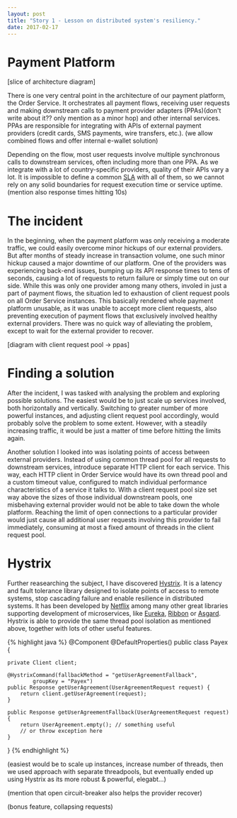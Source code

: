```yaml
---
layout: post
title: "Story 1 - Lesson on distributed system's resiliency."
date: 2017-02-17
---
```


# Payment Platform

[slice of architecture diagram]

There is one very central point in the architecture of our payment platform, the Order Service. It orchestrates all payment flows, receiving user requests and making downstream calls to payment provider adapters (PPAs)(don't write about it?? only mention as a minor hop) and other internal services. PPAs are responsible for integrating with APIs of external payment providers (credit cards, SMS payments, wire transfers, etc.). (we allow combined flows and offer internal e-wallet solution)

Depending on the flow, most user requests involve multiple synchronous calls to downstream services, often including more than one PPA. As we integrate with a lot of country-specific providers, quality of their APIs vary a lot. It is impossible to define a common [SLA][sla] with all of them, so we cannot rely on any solid boundaries for request execution time or service uptime. (mention also response times hitting 10s)

# The incident

In the beginning, when the payment platform was only receiving a moderate traffic, we could easily overcome minor hickups of our external providers. But after months of steady increase in transaction volume, one such minor hickup caused a major downtime of our platform. One of the providers was experiencing back-end issues, bumping up its API response times to tens of seconds, causing a lot of requests to return failure or simply time out on our side. While this was only one provider among many others, involed in just a part of payment flows, the situation led to exhaustion of client request pools on all Order Service instances. This basically rendered whole payment platform unusable, as it was unable to accept more client requests, also preventing execution of payment flows that exclusively involved healthy external providers. There was no quick way of alleviating the problem, except to wait for the external provider to recover.

[diagram with client request pool -> ppas]

# Finding a solution

After the incident, I was tasked with analysing the problem and exploring possible solutions. The easiest would be to just scale up services involved, both horizontally and vertically. Switching to greater number of more powerful instances, and adjusting client request pool accordingly, would probably solve the problem to some extent. However, with a steadily increasing traffic, it would be just a matter of time before hitting the limits again.

Another solution I looked into was isolating points of access between external providers. Instead of using common thread pool for all requests to downstream services, introduce separate HTTP client for each service. This way, each HTTP client in Order Service would have its own thread pool and a custom timeout value, configured to match individual performance characteristics of a service it talks to. With a client request pool size set way above the sizes of those individual downstream pools, one misbehaving external provider would not be able to take down the whole platform. Reaching the limit of open connections to a particular provider would just cause all additional user requests involving this provider to fail immediately, consuming at most a fixed amount of threads in the client request pool.

# Hystrix

Further reasearching the subject, I have discovered [Hystrix][hystrix-homepage]. It is a latency and fault tolerance library designed to isolate points of access to remote systems, stop cascading failure and enable resilience in distributed systems. It has been developed by [Netflix][netflix-github] among many other great libraries supporting development of microservices, like [Eureka][eureka], [Ribbon][ribbon] or [Asgard][asgard]. Hystrix is able to provide the same thread pool isolation as mentioned above, together with lots of other useful features.

{% highlight java %}
@Component
@DefaultProperties()
public class Payex {

    private Client client;

    @HystrixCommand(fallbackMethod = "getUserAgreementFallback",
            groupKey = "Payex")
    public Response getUserAgreement(UserAgreementRequest request) {
        return client.getUserAgreement(request);
    }

    public Response getUserAgreementFallback(UserAgreementRequest request) {
        return UserAgreement.empty(); // something useful
        // or throw exception here
    }
}
{% endhighlight %}




(easiest would be to scale up instances, increase number of threads, then we used approach with separate threadpools,  but eventually ended up using Hystrix as its more robust & powerful, elegabt...)

(mention that open circuit-breaker also helps the provider recover)

(bonus feature, collapsing requests)

[sla]: https://en.wikipedia.org/wiki/Service-level_agreement
[hystrix-homepage]: https://github.com/Netflix/Hystrix
[netflix-github]: https://github.com/Netflix
[eureka]: https://github.com/Netflix/eureka
[asgard]: https://github.com/Netflix/asgard
[ribbon]: https://github.com/Netflix/ribbon
[spinnaker]: http://www.spinnaker.io/